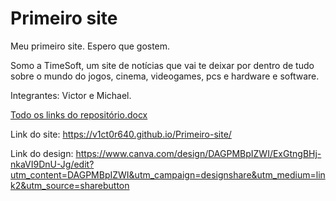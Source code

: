 # Primeiro site
 Meu primeiro site.
 Espero que gostem.

 Somo a TimeSoft, um site de notícias que vai te deixar por dentro de tudo sobre o mundo do jogos, cinema, videogames, pcs e hardware e software.

 Integrantes: Victor e Michael.

 [Todo os links do repositório.docx](https://github.com/user-attachments/files/17169196/Todo.os.links.do.repositorio.docx)

Link do site:
 https://v1ct0r640.github.io/Primeiro-site/

 Link do design:
https://www.canva.com/design/DAGPMBpIZWI/ExGtngBHj-nkaVI9DnU-Jg/edit?utm_content=DAGPMBpIZWI&utm_campaign=designshare&utm_medium=link2&utm_source=sharebutton

